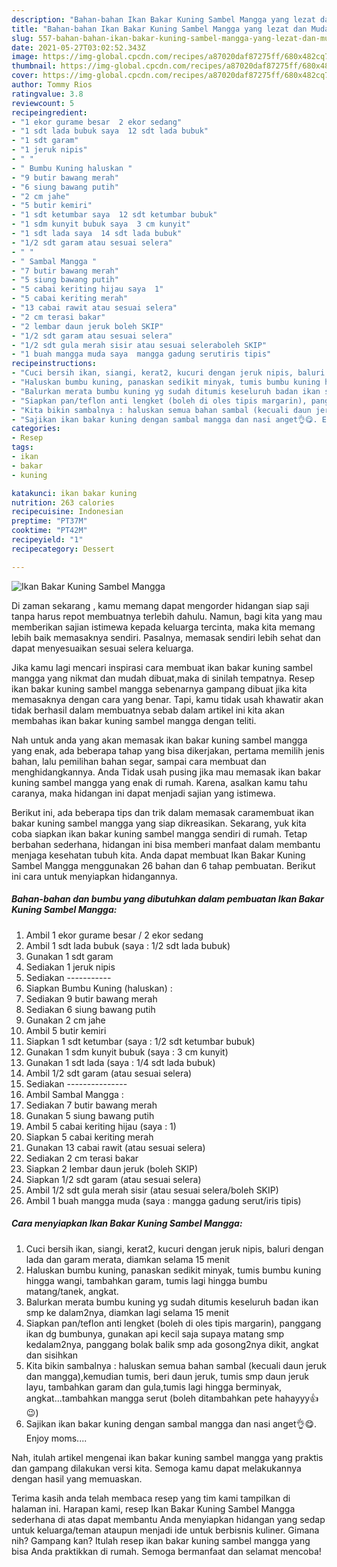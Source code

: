 ```yaml
---
description: "Bahan-bahan Ikan Bakar Kuning Sambel Mangga yang lezat dan Mudah Dibuat"
title: "Bahan-bahan Ikan Bakar Kuning Sambel Mangga yang lezat dan Mudah Dibuat"
slug: 557-bahan-bahan-ikan-bakar-kuning-sambel-mangga-yang-lezat-dan-mudah-dibuat
date: 2021-05-27T03:02:52.343Z
image: https://img-global.cpcdn.com/recipes/a87020daf87275ff/680x482cq70/ikan-bakar-kuning-sambel-mangga-foto-resep-utama.jpg
thumbnail: https://img-global.cpcdn.com/recipes/a87020daf87275ff/680x482cq70/ikan-bakar-kuning-sambel-mangga-foto-resep-utama.jpg
cover: https://img-global.cpcdn.com/recipes/a87020daf87275ff/680x482cq70/ikan-bakar-kuning-sambel-mangga-foto-resep-utama.jpg
author: Tommy Rios
ratingvalue: 3.8
reviewcount: 5
recipeingredient:
- "1 ekor gurame besar  2 ekor sedang"
- "1 sdt lada bubuk saya  12 sdt lada bubuk"
- "1 sdt garam"
- "1 jeruk nipis"
- " "
- " Bumbu Kuning haluskan "
- "9 butir bawang merah"
- "6 siung bawang putih"
- "2 cm jahe"
- "5 butir kemiri"
- "1 sdt ketumbar saya  12 sdt ketumbar bubuk"
- "1 sdm kunyit bubuk saya  3 cm kunyit"
- "1 sdt lada saya  14 sdt lada bubuk"
- "1/2 sdt garam atau sesuai selera"
- " "
- " Sambal Mangga "
- "7 butir bawang merah"
- "5 siung bawang putih"
- "5 cabai keriting hijau saya  1"
- "5 cabai keriting merah"
- "13 cabai rawit atau sesuai selera"
- "2 cm terasi bakar"
- "2 lembar daun jeruk boleh SKIP"
- "1/2 sdt garam atau sesuai selera"
- "1/2 sdt gula merah sisir atau sesuai seleraboleh SKIP"
- "1 buah mangga muda saya  mangga gadung serutiris tipis"
recipeinstructions:
- "Cuci bersih ikan, siangi, kerat2, kucuri dengan jeruk nipis, baluri dengan lada dan garam merata, diamkan selama 15 menit"
- "Haluskan bumbu kuning, panaskan sedikit minyak, tumis bumbu kuning hingga wangi, tambahkan garam, tumis lagi hingga bumbu matang/tanek, angkat."
- "Balurkan merata bumbu kuning yg sudah ditumis keseluruh badan ikan smp ke dalam2nya, diamkan lagi selama 15 menit"
- "Siapkan pan/teflon anti lengket (boleh di oles tipis margarin), panggang ikan dg bumbunya, gunakan api kecil saja supaya matang smp kedalam2nya, panggang bolak balik smp ada gosong2nya dikit, angkat dan sisihkan"
- "Kita bikin sambalnya : haluskan semua bahan sambal (kecuali daun jeruk dan mangga),kemudian tumis, beri daun jeruk, tumis smp daun jeruk layu, tambahkan garam dan gula,tumis lagi hingga berminyak, angkat...tambahkan mangga serut (boleh ditambahkan pete hahayyy👍😉)"
- "Sajikan ikan bakar kuning dengan sambal mangga dan nasi anget👌😋. Enjoy moms...."
categories:
- Resep
tags:
- ikan
- bakar
- kuning

katakunci: ikan bakar kuning 
nutrition: 263 calories
recipecuisine: Indonesian
preptime: "PT37M"
cooktime: "PT42M"
recipeyield: "1"
recipecategory: Dessert

---
```



![Ikan Bakar Kuning Sambel Mangga](https://img-global.cpcdn.com/recipes/a87020daf87275ff/680x482cq70/ikan-bakar-kuning-sambel-mangga-foto-resep-utama.jpg)

Di zaman  sekarang , kamu memang dapat mengorder hidangan siap saji tanpa harus repot membuatnya terlebih dahulu. Namun, bagi kita yang mau memberikan sajian istimewa kepada keluarga tercinta, maka kita memang lebih baik memasaknya sendiri. Pasalnya, memasak sendiri lebih sehat dan dapat menyesuaikan sesuai selera keluarga.

Jika kamu lagi mencari inspirasi cara membuat ikan bakar kuning sambel mangga yang nikmat dan mudah dibuat,maka di sinilah tempatnya. Resep ikan bakar kuning sambel mangga  sebenarnya gampang dibuat jika kita memasaknya dengan cara yang benar. Tapi, kamu tidak usah khawatir akan tidak berhasil dalam membuatnya 
sebab dalam artikel ini kita akan membahas ikan bakar kuning sambel mangga dengan teliti.  



Nah untuk anda yang akan memasak ikan bakar kuning sambel mangga yang enak, ada beberapa tahap yang bisa dikerjakan, pertama memilih jenis bahan, lalu pemilihan bahan segar, sampai cara membuat dan menghidangkannya. Anda Tidak usah pusing jika mau memasak ikan bakar kuning sambel mangga yang enak di rumah. Karena, asalkan kamu  tahu caranya, maka hidangan ini dapat menjadi sajian yang istimewa.

Berikut ini, ada beberapa tips dan trik dalam memasak caramembuat ikan bakar kuning sambel mangga yang siap dikreasikan. Sekarang, yuk kita coba siapkan ikan bakar kuning sambel mangga sendiri di rumah. Tetap berbahan sederhana, hidangan ini bisa memberi manfaat dalam membantu menjaga kesehatan tubuh kita. Anda dapat membuat Ikan Bakar Kuning Sambel Mangga menggunakan 26 bahan dan 6 tahap pembuatan. Berikut ini cara untuk menyiapkan hidangannya.

<!--inarticleads1-->

##### Bahan-bahan dan bumbu yang dibutuhkan dalam pembuatan Ikan Bakar Kuning Sambel Mangga:

1. Ambil 1 ekor gurame besar / 2 ekor sedang
1. Ambil 1 sdt lada bubuk (saya : 1/2 sdt lada bubuk)
1. Gunakan 1 sdt garam
1. Sediakan 1 jeruk nipis
1. Sediakan  -----------
1. Siapkan  Bumbu Kuning (haluskan) :
1. Sediakan 9 butir bawang merah
1. Sediakan 6 siung bawang putih
1. Gunakan 2 cm jahe
1. Ambil 5 butir kemiri
1. Siapkan 1 sdt ketumbar (saya : 1/2 sdt ketumbar bubuk)
1. Gunakan 1 sdm kunyit bubuk (saya : 3 cm kunyit)
1. Gunakan 1 sdt lada (saya : 1/4 sdt lada bubuk)
1. Ambil 1/2 sdt garam (atau sesuai selera)
1. Sediakan  ---------------
1. Ambil  Sambal Mangga :
1. Sediakan 7 butir bawang merah
1. Gunakan 5 siung bawang putih
1. Ambil 5 cabai keriting hijau (saya : 1)
1. Siapkan 5 cabai keriting merah
1. Gunakan 13 cabai rawit (atau sesuai selera)
1. Sediakan 2 cm terasi bakar
1. Siapkan 2 lembar daun jeruk (boleh SKIP)
1. Siapkan 1/2 sdt garam (atau sesuai selera)
1. Ambil 1/2 sdt gula merah sisir (atau sesuai selera/boleh SKIP)
1. Ambil 1 buah mangga muda (saya : mangga gadung serut/iris tipis)




<!--inarticleads2-->

##### Cara menyiapkan Ikan Bakar Kuning Sambel Mangga:

1. Cuci bersih ikan, siangi, kerat2, kucuri dengan jeruk nipis, baluri dengan lada dan garam merata, diamkan selama 15 menit
1. Haluskan bumbu kuning, panaskan sedikit minyak, tumis bumbu kuning hingga wangi, tambahkan garam, tumis lagi hingga bumbu matang/tanek, angkat.
1. Balurkan merata bumbu kuning yg sudah ditumis keseluruh badan ikan smp ke dalam2nya, diamkan lagi selama 15 menit
1. Siapkan pan/teflon anti lengket (boleh di oles tipis margarin), panggang ikan dg bumbunya, gunakan api kecil saja supaya matang smp kedalam2nya, panggang bolak balik smp ada gosong2nya dikit, angkat dan sisihkan
1. Kita bikin sambalnya : haluskan semua bahan sambal (kecuali daun jeruk dan mangga),kemudian tumis, beri daun jeruk, tumis smp daun jeruk layu, tambahkan garam dan gula,tumis lagi hingga berminyak, angkat...tambahkan mangga serut (boleh ditambahkan pete hahayyy👍😉)
1. Sajikan ikan bakar kuning dengan sambal mangga dan nasi anget👌😋. Enjoy moms....




Nah, itulah artikel mengenai  ikan bakar kuning sambel mangga  yang praktis dan gampang dilakukan versi kita. Semoga kamu dapat melakukannya dengan hasil yang memuaskan. 

Terima kasih anda telah membaca resep yang tim kami tampilkan di halaman ini. Harapan kami, resep  Ikan Bakar Kuning Sambel Mangga sederhana di atas dapat membantu Anda menyiapkan hidangan yang sedap untuk keluarga/teman ataupun menjadi ide untuk berbisnis kuliner. Gimana nih? Gampang kan? Itulah resep ikan bakar kuning sambel mangga yang bisa Anda praktikkan di rumah. Semoga bermanfaat dan selamat mencoba!

